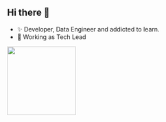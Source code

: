 ## Hi there 👋

- ✨ Developer, Data Engineer and addicted to learn.
- 💼 Working as Tech Lead


<img height="160em" src="https://github-readme-stats.vercel.app/api/top-langs/?username=marco-gallegos&layout=compact&theme=vue&langs_count=8">

<!--
**marco-gallegos/marco-gallegos** is a ✨ _special_ ✨ repository because its `README.md` (this file) appears on your GitHub profile.

Here are some ideas to get you started:

- 🔭 I’m currently working on ...
- 🌱 I’m currently learning ...
- 👯 I’m looking to collaborate on ...
- 🤔 I’m looking for help with ...
- 💬 Ask me about ...
- 📫 How to reach me: ...
- 😄 Pronouns: ...
- ⚡ Fun fact: ...
-->
